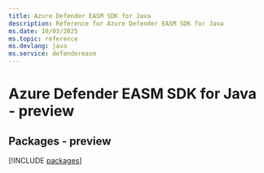 ```yaml
---
title: Azure Defender EASM SDK for Java
description: Reference for Azure Defender EASM SDK for Java
ms.date: 10/03/2025
ms.topic: reference
ms.devlang: java
ms.service: defendereasm
---
```

# Azure Defender EASM SDK for Java - preview
## Packages - preview
[!INCLUDE [packages](defender-easm-index.md)]